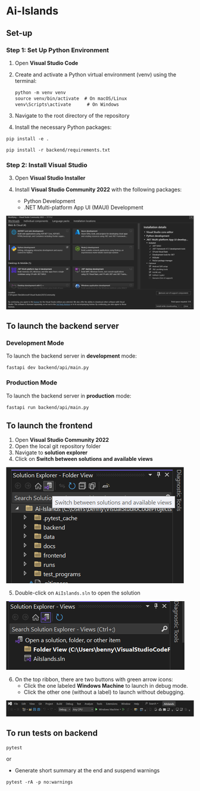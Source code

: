 # Ai-Islands

## Set-up

### Step 1: Set Up Python Environment

1. Open **Visual Studio Code**

2. Create and activate a Python virtual environment (venv) using the terminal:
   ```shell
   python -m venv venv
   source venv/bin/activate  # On macOS/Linux
   venv\Scripts\activate      # On Windows

3. Navigate to the root directory of the repository

4. Install the necessary Python packages:

```shell
pip install -e .
```

```shell
pip install -r backend/requirements.txt
```


### Step 2: Install Visual Studio

3. Open **Visual Studio Installer**

4. Install **Visual Studio Community 2022** with the following packages:
    - Python Development
    - .NET Multi-platform App UI (MAUI) Development

![VS2022_installer_packages](docs/assets/vs_installer_packages.png)

## To launch the backend server

### Development Mode
To launch the backend server in **development** mode:
```shell
fastapi dev backend/api/main.py
```

### Production Mode
To launch the backend server in **production** mode:
```shell
fastapi run backend/api/main.py
```

## To launch the frontend

1. Open **Visual Studio Community 2022**
2. Open the local git repository folder
3. Navigate to **solution explorer**
4. Click on **Switch between solutions and available views**

![gui_step_1](docs/assets/vs_launch_1.png)

5. Double-click on `AiIslands.sln` to open the solution

![gui_step_2](docs/assets/vs_launch_2.png)

6. On the top ribbon, there are two buttons with green arrow icons:
    - Click the one labeled **Windows Machine** to launch in debug mode.
    - Click the other one (without a label) to launch without debugging.
    
![gui_step_3](docs/assets/vs_launch_3.png)

## To run tests on backend

```shell
pytest
```
or

- Generate short summary at the end and suspend warnings
```shell
pytest -rA -p no:warnings
```

